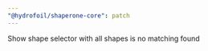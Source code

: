 ```yaml
---
"@hydrofoil/shaperone-core": patch
---
```


Show shape selector with all shapes is no matching found
